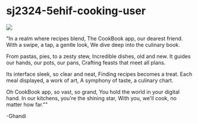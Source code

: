 # sj2324-5ehif-cooking-user
<img src="UML/model_101023.png">


"In a realm where recipes blend,
The CookBook app, our dearest friend.
With a swipe, a tap, a gentle look,
We dive deep into the culinary book.

From pastas, pies, to a zesty stew,
Incredible dishes, old and new.
It guides our hands, our pots, our pans,
Crafting feasts that meet all plans.

Its interface sleek, so clear and neat,
Finding recipes becomes a treat.
Each meal displayed, a work of art,
A symphony of taste, a culinary chart.

Oh CookBook app, so vast, so grand,
You hold the world in your digital hand.
In our kitchens, you're the shining star,
With you, we'll cook, no matter how far.""

-Ghandi
